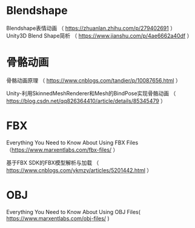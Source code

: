 # Blendshape
Blendshape表情动画 （ https://zhuanlan.zhihu.com/p/279402691 ）
Unity3D Blend Shape简析 （ https://www.jianshu.com/p/4ae6662a40df ）
# 骨骼动画
骨骼动画原理 （ https://www.cnblogs.com/tandier/p/10087656.html ）

Unity-利用SkinnedMeshRenderer和Mesh的BindPose实现骨骼动画 （ https://blog.csdn.net/qq826364410/article/details/85345479 ）
# FBX
Everything You Need to Know About Using FBX Files（https://www.marxentlabs.com/fbx-files/ ）

基于FBX SDK的FBX模型解析与加载 （ https://www.cnblogs.com/ykmzy/articles/5201442.html ）

# OBJ
Everything You Need to Know About Using OBJ Files( https://www.marxentlabs.com/obj-files/ )

